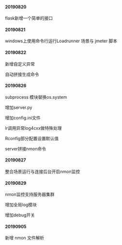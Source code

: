 #### 20190820
flask新增一个简单的接口

#### 20190821
windows上使用命令行运行Loadrunner 场景与 jmeter 脚本

#### 20190822
新增自定义异常

自动拼接生成命令

#### 20190826
subprocess 模块替换os.system

增加server.py

增加config.ini文件

lr调用异常log4cxx做特殊处理

Rconfig部分配置设置默认值

server拼接nmon命令

#### 20190827
整合场景运行与连接后台开启nmon监控

#### 20190829
nmon监控支持服务器集群

增加全局log模块

增加debug开关

#### 20190905
新增 nmon 文件解析